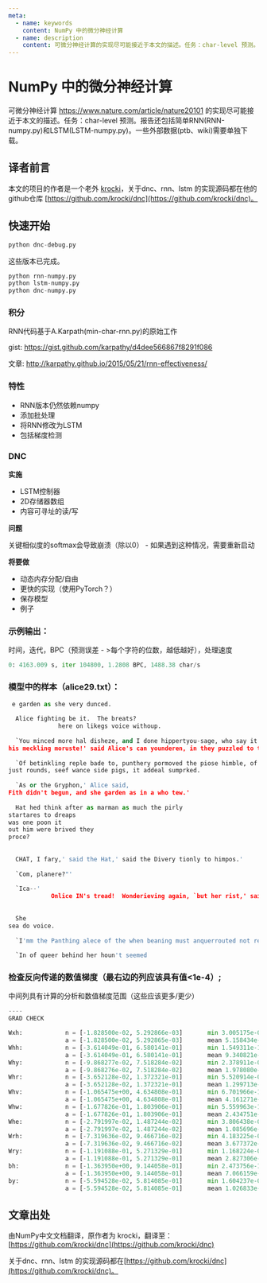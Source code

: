 ```yaml
---
meta:
  - name: keywords
    content: NumPy 中的微分神经计算
  - name: description
    content: 可微分神经计算的实现尽可能接近于本文的描述。任务：char-level 预测。报告还包括简单RNN(RNN-numpy.py)和LSTM(LSTM-numpy.py)。
---
```


# NumPy 中的微分神经计算

可微分神经计算 https://www.nature.com/article/nature20101 的实现尽可能接近于本文的描述。任务：char-level 预测。报告还包括简单RNN(RNN-numpy.py)和LSTM(LSTM-numpy.py)。一些外部数据(ptb、wiki)需要单独下载。

## 译者前言

本文的项目的作者是一个老外 [krocki](https://github.com/krocki)，关于dnc、rnn、lstm 的实现源码都在他的github仓库 [https://github.com/krocki/dnc](https://github.com/krocki/dnc)。

## 快速开始

```python
python dnc-debug.py
```

这些版本已完成。

```python
python rnn-numpy.py
python lstm-numpy.py
python dnc-numpy.py
```

### 积分

RNN代码基于A.Karpath(min-char-rnn.py)的原始工作

gist: https://gist.github.com/karpathy/d4dee566867f8291f086

文章: http://karpathy.github.io/2015/05/21/rnn-effectiveness/

### 特性

- RNN版本仍然依赖numpy
- 添加批处理
- 将RNN修改为LSTM
- 包括梯度检测

### DNC 

**实施**

- LSTM控制器
- 2D存储器数组
- 内容可寻址的读/写

**问题**

关键相似度的softmax会导致崩溃（除以0） - 如果遇到这种情况，需要重新启动

**将要做**

- 动态内存分配/自由
- 更快的实现（使用PyTorch？）
- 保存模型
- 例子

### 示例输出：

时间，迭代，BPC（预测误差 - >每个字符的位数，越低越好），处理速度

```python
0: 4163.009 s, iter 104800, 1.2808 BPC, 1488.38 char/s
```

### 模型中的样本（alice29.txt）：


```python
 e garden as she very dunced.
                  
  Alice fighting be it.  The breats?
              here on likegs voice withoup.
                                                                               
  `You minced more hal disheze, and I done hippertyou-sage, who say it's a look down whales that
his meckling moruste!' said Alice's can younderen, in they puzzled to them!'
     
  `Of betinkling reple bade to, punthery pormoved the piose himble, of to he see foudhed
just rounds, seef wance side pigs, it addeal sumprked.
                                                                                    
  `As or the Gryphon,' Alice said,
Fith didn't begun, and she garden as in a who tew.'
    
  Hat hed think after as marman as much the pirly
startares to dreaps
was one poon it                                                                           
out him were brived they                                                        
proce?                                                                                    
                                                                                 
                                                                                          
  CHAT, I fary,' said the Hat,' said the Divery tionly to himpos.'               
                                                                                          
  `Com, planere?"'                                                               
                                                                                          
  `Ica--'                                                                        
            Onlice IN's tread!  Wonderieving again, `but her rist,' said Alice.           
                                                                                 
                                                                                          
  She                                                                            
sea do voice.                                                                             
                                                                                 
  `I'mm the Panthing alece of the when beaning must anquerrouted not reclow, sobs to      
                                                                                 
  `In of queer behind her houn't seemed                                                   
```

### 检查反向传递的数值梯度（最右边的列应该具有值<1e-4）;

中间列具有计算的分析和数值梯度范围（这些应该更多/更少）

```python
----
GRAD CHECK

Wxh:            n = [-1.828500e-02, 5.292866e-03]       min 3.005175e-09, max 3.505012e-07
                a = [-1.828500e-02, 5.292865e-03]       mean 5.158434e-08 # 10/4
Whh:            n = [-3.614049e-01, 6.580141e-01]       min 1.549311e-10, max 4.349188e-08
                a = [-3.614049e-01, 6.580141e-01]       mean 9.340821e-09 # 10/10
Why:            n = [-9.868277e-02, 7.518284e-02]       min 2.378911e-09, max 1.901067e-05
                a = [-9.868276e-02, 7.518284e-02]       mean 1.978080e-06 # 10/10
Whr:            n = [-3.652128e-02, 1.372321e-01]       min 5.520914e-09, max 6.750276e-07
                a = [-3.652128e-02, 1.372321e-01]       mean 1.299713e-07 # 10/10
Whv:            n = [-1.065475e+00, 4.634808e-01]       min 6.701966e-11, max 1.462031e-08
                a = [-1.065475e+00, 4.634808e-01]       mean 4.161271e-09 # 10/10
Whw:            n = [-1.677826e-01, 1.803906e-01]       min 5.559963e-10, max 1.096433e-07
                a = [-1.677826e-01, 1.803906e-01]       mean 2.434751e-08 # 10/10
Whe:            n = [-2.791997e-02, 1.487244e-02]       min 3.806438e-08, max 8.633199e-06
                a = [-2.791997e-02, 1.487244e-02]       mean 1.085696e-06 # 10/10
Wrh:            n = [-7.319636e-02, 9.466716e-02]       min 4.183225e-09, max 1.369062e-07
                a = [-7.319636e-02, 9.466716e-02]       mean 3.677372e-08 # 10/10
Wry:            n = [-1.191088e-01, 5.271329e-01]       min 1.168224e-09, max 1.568242e-04
                a = [-1.191088e-01, 5.271329e-01]       mean 2.827306e-05 # 10/10
bh:             n = [-1.363950e+00, 9.144058e-01]       min 2.473756e-10, max 5.217119e-08
                a = [-1.363950e+00, 9.144058e-01]       mean 7.066159e-09 # 10/10
by:             n = [-5.594528e-02, 5.814085e-01]       min 1.604237e-09, max 1.017124e-05
                a = [-5.594528e-02, 5.814085e-01]       mean 1.026833e-06 # 10/10
```


## 文章出处

由NumPy中文文档翻译，原作者为 krocki，翻译至：[https://github.com/krocki/dnc](https://github.com/krocki/dnc)

关于dnc、rnn、lstm 的实现源码都在[https://github.com/krocki/dnc](https://github.com/krocki/dnc)。